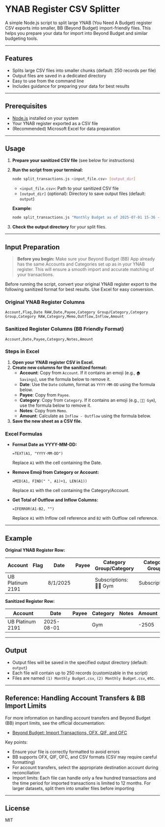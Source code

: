 # YNAB Register CSV Splitter

A simple Node.js script to split large YNAB (You Need A Budget) register CSV exports into smaller, BB (Beyond Budget) import-friendly files. This helps you prepare your data for import into Beyond Budget and similar budgeting tools.

---

## Features
- Splits large CSV files into smaller chunks (default: 250 records per file)
- Output files are saved in a dedicated directory
- Easy to use from the command line
- Includes guidance for preparing your data for best results

---

## Prerequisites
- [Node.js](https://nodejs.org/) installed on your system
- Your YNAB register exported as a CSV file
- (Recommended) Microsoft Excel for data preparation

---

## Usage

1. **Prepare your sanitized CSV file** (see below for instructions)
2. **Run the script from your terminal:**
   ```sh
   node split_transactions.js <input_file.csv> [output_dir]
   ```
   - `<input_file.csv>`: Path to your sanitized CSV file
   - `[output_dir]` (optional): Directory to save output files (default: `output`)

   **Example:**
   ```sh
   node split_transactions.js "Monthly Budget as of 2025-07-01 15-36 - Register.csv"
   ```

3. **Check the output directory** for your split files.

---

## Input Preparation

> **Before you begin:**
> Make sure your Beyond Budget (BB) App already has the same Accounts and Categories set up as in your YNAB register. This will ensure a smooth import and accurate matching of your transactions.

Before running the script, convert your original YNAB register export to the following sanitized format for best results. Use Excel for easy conversion.

### Original YNAB Register Columns
```
Account,Flag,Date RAW,Date,Payee,Category Group/Category,Category Group,Category RAW,Category,Memo,Outflow,Inflow,Amount
```

### Sanitized Register Columns (BB Friendly Format)
```
Account,Date,Payee,Category,Notes,Amount
```

### Steps in Excel
1. **Open your YNAB register CSV in Excel.**
2. **Create new columns for the sanitized format:**
   - **Account**: Copy from `Account`. If it contains an emoji (e.g., `🏠 Savings`), use the formula below to remove it.
   - **Date**: Use the `Date` column, format as `YYYY-MM-DD` using the formula below.
   - **Payee**: Copy from `Payee`.
   - **Category**: Copy from `Category`. If it contains an emoji (e.g., `💪🏻 Gym`), use the formula below to remove it.
   - **Notes**: Copy from `Memo`.
   - **Amount**: Calculate as `Inflow - Outflow` using the formula below.
3. **Save the new sheet as a CSV file.**

### Excel Formulas
- **Format Date as YYYY-MM-DD:**
  ```excel
  =TEXT(A1, "YYYY-MM-DD")
  ```
  Replace `A1` with the cell containing the Date.

- **Remove Emoji from Category or Account:**
  ```excel
  =MID(A1, FIND(" ", A1)+1, LEN(A1))
  ```
  Replace `A1` with the cell containing the Category/Account.

- **Get Total of Outflow and Inflow Columns:**
  ```excel
  =IFERROR(A1-B2, "")
  ```
  Replace `A1` with Inflow cell reference and `B2` with Outflow cell reference.

---

## Example

**Original YNAB Register Row:**

| Account           | Flag | Date      | Payee | Category Group/Category | Category Group | Category | Memo | Outflow | Inflow | Amount |
|-------------------|------|-----------|-------|------------------------|----------------|----------|------|---------|--------|--------|
| UB Platinum 2191  |      | 8/1/2025  |       | Subscriptions: 💪🏻 Gym | Subscriptions  | Gym      |      | 2505    | 0      | -2505  |

**Sanitized Register Row:**

| Account           | Date       | Payee | Category | Notes | Amount |
|-------------------|------------|-------|----------|-------|--------|
| UB Platinum 2191  | 2025-08-01 |       | Gym      |       | -2505  |

---

## Output
- Output files will be saved in the specified output directory (default: `output`)
- Each file will contain up to 250 records (customizable in the script)
- Files are named `(1) Monthly Budget.csv`, `(2) Monthly Budget.csv`, etc.

---

## Reference: Handling Account Transfers & BB Import Limits
For more information on handling account transfers and Beyond Budget (BB) import limits, see the official documentation:
- [Beyond Budget: Import Transactions, OFX, QIF, and OFC](https://www.beyondbudgetapp.com/import-transactions/ofx-qif-and-ofc)

Key points:
- Ensure your file is correctly formatted to avoid errors
- BB supports OFX, QIF, OFC, and CSV formats (CSV may require careful formatting)
- For account transfers, select the appropriate destination account during reconciliation
- Import limits: Each file can handle only a few hundred transactions and the time period for imported transactions is limited to 12 months. For larger datasets, split them into smaller files before importing

---

## License
MIT 
